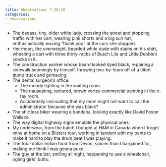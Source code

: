 ```yaml
---
title: Observations 7-26-18
categories:
- observations
---
```


- The badass, tiny, older white lady, crossing the street and stopping traffic with her cart, wearing pink shorts and a big sun hat, enthusiastically waving “thank you” at the cars she stopped.
- Her moon, the overweight, bearded white dude with stains on his shirt, wheeling a cart with three thirty-racks of Busch Lite and Little Debbie’s snacks in it.
- The construction worker whose beard looked dyed black, repairing a sidewalk seemingly by himself, throwing two-by-fours off of a tilted dump truck and grimacing.
- The dental surgeon’s office.
	- The moody lighting in the waiting room.
	- The nauseating, textured, brown vortex commercial painting in the x-ray room.
	- Accidentally insinuating that my mom might not want to call the administrator because she was black?
- The shirtless biker wearing a bandana, looking exactly like David Foster Wallace.
- The way digital highway signs emulate the physical ones.
- My underwear, from the batch I bought at H&M in Canada when I forget mine at home on a Blisters tour, working in tandem with my pants to make it hard to play the drum beat I was playing.
- The four-dollar Indian food from Devon, spicier than I bargained for, making me think I was gonna puke.
- The guy at the bar, smiling all night, happening to use a wheelchair, ogling girls' butts.